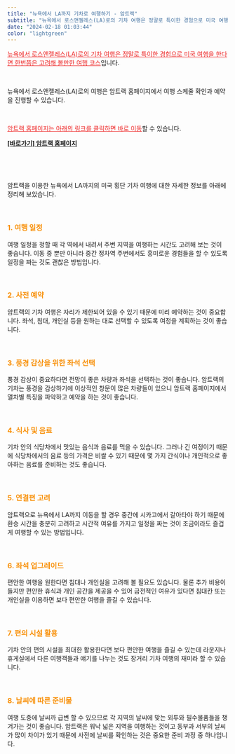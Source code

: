 ```yaml
---
title: "뉴욕에서 LA까지 기차로 여행하기 - 암트랙"
subtitle: "뉴욕에서 로스앤젤레스(LA)로의 기차 여행은 정말로 특이한 경험으로 미국 여행을 한다면 한번쯤은 고려해 볼만한 여행 코스입니다. 뉴욕에서 로스앤젤레스(LA)로의 여행은 암트랙 홈페이지에서 여행 스케줄 확인과 예약을 진행할 수 있습니다. 암트랙을 이용한 뉴욕에서 LA까지의 미국 횡단 기차 여행에 대한 자세한 정보를 아래에 정리한 글입니다."
date: "2024-02-18 01:03:44"
color: "lightgreen"
---
```



<p><span style="color: #ee2323;"><u>뉴욕에서 로스앤젤레스(LA)로의 기차 여행은 정말로 특이한 경험으로 미국 여행을 한다면 한번쯤은 고려해 볼만한 여행 코스</u></span>입니다.</p>
<p><br /></p>
<p></p>
<p>뉴욕에서 로스앤젤레스(LA)로의 여행은 암트랙 홈페이지에서 여행 스케줄 확인과 예약을 진행할 수 있습니다.</p>
<p><br /></p>
<p></p>
<p><span style="color: #ee2323;"><u>암트랙 홈페이지는 아래의 링크를 클릭하면 바로 이동</u></span>할 수 있습니다.</p>
<p></p>
<p><b><a href="https://www.amtrak.com/home">[바로가기] 암트랙 홈페이지</a></b></p>
<p></p>
<p></p>

<p><br /></p>
<p><br /></p>
<p>암트랙을 이용한 뉴욕에서 LA까지의 미국 횡단 기차 여행에 대한 자세한 정보를 아래에 정리해 보았습니다.</p>
<p><br /></p>
<p></p>
<h3><span style="color: #f89009;"><b>1. 여행 일정</b></span></h3>
<p>여행 일정을 정할 때 각 역에서 내려서 주변 지역을 여행하는 시간도 고려해 보는 것이 좋습니다. 이동 중 뿐만 아니라 중간 정차역 주변에서도 흥미로운 경험들을 할 수 있도록 일정을 짜는 것도 괜찮은 방법입니다.</p>
<p><br /></p>
<p></p>
<h3><span style="color: #f89009;"><b>2. 사전 예약</b></span></h3>
<p>암트랙의 기차 여행은 자리가 제한되어 있을 수 있기 때문에 미리 예약하는 것이 중요합니다. 좌석, 침대, 개인실 등을 원하는 대로 선택할 수 있도록 여정을 계획하는 것이 좋습니다.</p>
<p><br /></p>
<p></p>
<h3><span style="color: #f89009;"><b>3. 풍경 감상을 위한 좌석 선택</b></span></h3>
<p>풍경 감상이 중요하다면 전망이 좋은 차량과 좌석을 선택하는 것이 좋습니다. 암트랙의 기차는 풍경을 감상하기에 이상적인 창문이 많은 차량들이 있으니 암트랙 홈페이지에서 열차별 특징을 파악하고 예약을 하는 것이 좋습니다.</p>
<p><br /></p>
<p></p>
<h3><span style="color: #f89009;"><b>4. 식사 및 음료</b></span></h3>
<p>기차 안의 식당차에서 맛있는 음식과 음료를 먹을 수 있습니다. 그러나 긴 여정이기 때문에 식당차에서의 음료 등의 가격은 비쌀 수 있기 때문에 몇 가지 간식이나 개인적으로 좋아하는 음료를 준비하는 것도 좋습니다.</p>
<p><br /></p>
<p></p>
<h3><span style="color: #f89009;"><b>5. 연결편 고려</b></span></h3>
<p>암트랙으로 뉴욕에서 LA까지 이동을 할 경우 중간에 시카고에서 갈아타야 하기 때문에 환승 시간을 충분히 고려하고 시간적 여유를 가지고 일정을 짜는 것이 조금이라도 즐겁게 여행할 수 있는 방법입니다.</p>
<p><br /></p>
<p></p>
<h3><span style="color: #f89009;"><b>6. 좌석 업그레이드</b></span></h3>
<p>편안한 여행을 원한다면 침대나 개인실을 고려해 볼 필요도 있습니다. 물론 추가 비용이 들지만 편안한 휴식과 개인 공간을 제공을 수 있어 금전적인 여유가 있다면 침대칸 또는 개인실을 이용하면 보다 편안한 여행을 즐길 수 있습니다.</p>
<p><br /></p>
<p></p>
<h3><span style="color: #f89009;"><b>7. 편의 시설 활용</b></span></h3>
<p>기차 안의 편의 시설을 최대한 활용한다면 보다 편안한 여행을 즐길 수 있는데 라운지나 휴게실에서 다른 여행객들과 얘기를 나누는 것도 장거리 기차 여행의 재미라 할 수 있습니다.</p>
<p><br /></p>
<p></p>
<h3><span style="color: #f89009;"><b>8. 날씨에 따른 준비물</b></span></h3>
<p>여행 도중에 날씨까 급변 할 수 있으므로 각 지역의 날씨에 맞는 외투와 필수물품들을 챙겨가는 것이 좋습니다. 암트랙은 워낙 넓은 지역을 여행하는 것이고 동부과 서부의 날씨가 많이 차이가 있기 때문에 사전에 날씨를 확인하는 것은 중요한 준비 과정 중 하나입니다.</p>
<p><br /></p>